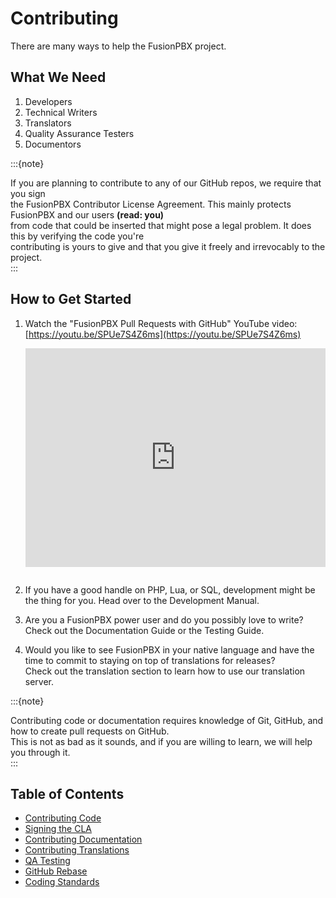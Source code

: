 # Contributing

There are many ways to help the FusionPBX project.

## What We Need

1. Developers
2. Technical Writers
3. Translators
4. Quality Assurance Testers
5. Documentors

:::{note}

If you are planning to contribute to any of our GitHub repos, we require that you sign   
the FusionPBX Contributor License Agreement. This mainly protects FusionPBX and our users **(read: you)**   
from code that could be inserted that might pose a legal problem. It does this by verifying the code you're   
contributing is yours to give and that you give it freely and irrevocably to the project.   
:::

## How to Get Started

1. Watch the "FusionPBX Pull Requests with GitHub" YouTube video: [https://youtu.be/SPUe7S4Z6ms](https://youtu.be/SPUe7S4Z6ms)

   <div style="text-align: center; margin-bottom: 2em;">
   <iframe width="100%" height="350" src="https://www.youtube.com/embed/SPUe7S4Z6ms?rel=0" frameborder="0" allowfullscreen></iframe>
   </div>

2. If you have a good handle on PHP, Lua, or SQL, development might be the thing for you. Head over to the Development Manual.
3. Are you a FusionPBX power user and do you possibly love to write? Check out the Documentation Guide or the Testing Guide.
4. Would you like to see FusionPBX in your native language and have the time to commit to staying on top of translations for releases?   
   Check out the translation section to learn how to use our translation server.

:::{note}

Contributing code or documentation requires knowledge of Git, GitHub, and how to create pull requests on GitHub.   
This is not as bad as it sounds, and if you are willing to learn, we will help you through it.   
:::

## Table of Contents

- [Contributing Code](contributing/contributing_code.md)
- [Signing the CLA](contributing/signing_the_cla.md)
- [Contributing Documentation](contributing/contributing_documentation.md)
- [Contributing Translations](contributing/contributing_translations.md)
- [QA Testing](contributing/qa_testing.md)
- [GitHub Rebase](contributing/github_rebase.md)
- [Coding Standards](contributing/coding_standards.md)
<!-- # [Directory Structure](contributing/directory_structure.md) -->
